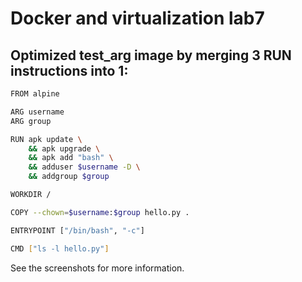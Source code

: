 # Docker and virtualization lab7

## Optimized test_arg image by merging 3 RUN instructions into 1:

```bash
FROM alpine

ARG username
ARG group

RUN apk update \
	&& apk upgrade \
	&& apk add "bash" \
	&& adduser $username -D \
	&& addgroup $group	

WORKDIR /

COPY --chown=$username:$group hello.py . 

ENTRYPOINT ["/bin/bash", "-c"]

CMD ["ls -l hello.py"]
```

See the screenshots for more information.
